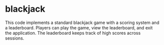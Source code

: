 # blackjack
This code implements a standard blackjack game with a scoring system and a leaderboard. Players can play the game, view the leaderboard, and exit the application. The leaderboard keeps track of high scores across sessions.
